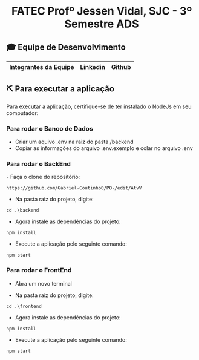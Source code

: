 <p align="center">
<h1 align="center"> FATEC Profº Jessen Vidal, SJC - 3º Semestre ADS </h1>



<div id='equipe'>
<h2> 🎓 Equipe de Desenvolvimento </h2>

|Integrantes da Equipe|Linkedin|Github|
|:---------|:-------:|:------:|

  
<h2> ⛏️ Para executar a aplicação</h2>
  
  Para executar a aplicação, certifique-se de ter instalado o NodeJs em seu computador:
<h3>Para rodar o Banco de Dados</h3>
 
  - Criar um aquivo .env na raiz do pasta /backend
  - Copiar as informações do arquivo .env.exemplo e colar no arquivo .env
 
  
  <h3>Para rodar o BackEnd</h3>
- Faça o clone do repositório:
 
```
https://github.com/Gabriel-Coutinho0/PO-/edit/AtvV
```
- Na pasta raiz do projeto, digite:
```
cd .\backend
```
- Agora instale as dependências do projeto:
``` 
npm install
``` 
- Execute a aplicação pelo seguinte comando:
```
npm start
 ```
  
  <h3>Para rodar o FrontEnd</h3>
 
- Abra um novo terminal

- Na pasta raiz do projeto, digite:
```
cd .\frontend
```
- Agora instale as dependências do projeto:
``` 
npm install
``` 
- Execute a aplicação pelo seguinte comando:
```
npm start
 ```

